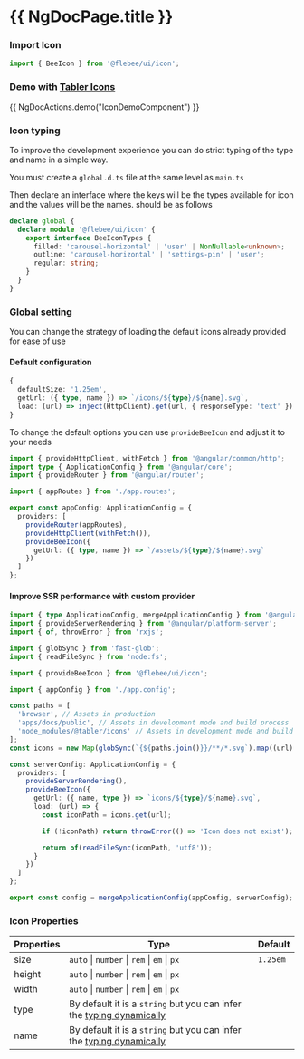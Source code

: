 # {{ NgDocPage.title }}

### Import Icon

```ts
import { BeeIcon } from '@flebee/ui/icon';
```

### Demo with [Tabler Icons](https://tabler.io/icons)

{{ NgDocActions.demo("IconDemoComponent") }}

### Icon typing

To improve the development experience you can do strict typing of the type and name in a simple way.

You must create a `global.d.ts` file at the same level as `main.ts`

Then declare an interface where the keys will be the types available for icon and the values ​​will be the names. should be as follows

```typescript name="global.d.ts" icon="typescript"
declare global {
  declare module '@flebee/ui/icon' {
    export interface BeeIconTypes {
      filled: 'carousel-horizontal' | 'user' | NonNullable<unknown>;
      outline: 'carousel-horizontal' | 'settings-pin' | 'user';
      regular: string;
    }
  }
}
```

### Global setting

You can change the strategy of loading the default icons already provided for ease of use

#### Default configuration

```typescript
{
  defaultSize: '1.25em',
  getUrl: ({ type, name }) => `/icons/${type}/${name}.svg`,
  load: (url) => inject(HttpClient).get(url, { responseType: 'text' })
}
```

To change the default options you can use `provideBeeIcon` and adjust it to your needs

```typescript name="app.config,ts" icon="typescript"
import { provideHttpClient, withFetch } from '@angular/common/http';
import type { ApplicationConfig } from '@angular/core';
import { provideRouter } from '@angular/router';

import { appRoutes } from './app.routes';

export const appConfig: ApplicationConfig = {
  providers: [
    provideRouter(appRoutes),
    provideHttpClient(withFetch()),
    provideBeeIcon({
      getUrl: ({ type, name }) => `/assets/${type}/${name}.svg`
    })
  ]
};
```

#### Improve SSR performance with custom provider

```typescript name="app.config.server.ts" icon="typescript"
import { type ApplicationConfig, mergeApplicationConfig } from '@angular/core';
import { provideServerRendering } from '@angular/platform-server';
import { of, throwError } from 'rxjs';

import { globSync } from 'fast-glob';
import { readFileSync } from 'node:fs';

import { provideBeeIcon } from '@flebee/ui/icon';

import { appConfig } from './app.config';

const paths = [
  'browser', // Assets in production
  'apps/docs/public', // Assets in development mode and build process
  'node_modules/@tabler/icons' // Assets in development mode and build process
];
const icons = new Map(globSync(`{${paths.join()}}/**/*.svg`).map((url) => [url.split('/').slice(-3).join('/'), url]));

const serverConfig: ApplicationConfig = {
  providers: [
    provideServerRendering(),
    provideBeeIcon({
      getUrl: ({ name, type }) => `icons/${type}/${name}.svg`,
      load: (url) => {
        const iconPath = icons.get(url);

        if (!iconPath) return throwError(() => 'Icon does not exist');

        return of(readFileSync(iconPath, 'utf8'));
      }
    })
  ]
};

export const config = mergeApplicationConfig(appConfig, serverConfig);
```

### Icon Properties

| Properties | Type                                                                                                      | Default  |
| ---------- | --------------------------------------------------------------------------------------------------------- | -------- |
| size       | `auto` \| `number` \| `rem` \| `em` \| `px`                                                               | `1.25em` |
| height     | `auto` \| `number` \| `rem` \| `em` \| `px`                                                               |          |
| width      | `auto` \| `number` \| `rem` \| `em` \| `px`                                                               |          |
| type       | By default it is a `string` but you can infer the [typing dynamically](/docs/components/icon#icon-typing) |          |
| name       | By default it is a `string` but you can infer the [typing dynamically](/docs/components/icon#icon-typing) |          |
